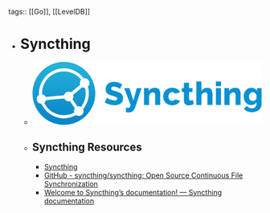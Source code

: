 tags:: [[Go]], [[LevelDB]]

- # Syncthing
	- ![syncthing.png](../assets/syncthing_1704204843947_0.png)
	- ## Syncthing Resources
		- [Syncthing](https://syncthing.net/)
		- [GitHub - syncthing/syncthing: Open Source Continuous File Synchronization](https://github.com/syncthing/syncthing)
		- [Welcome to Syncthing’s documentation! — Syncthing documentation](https://docs.syncthing.net/)